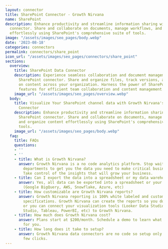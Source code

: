```yaml
---
layout: connector
title: SharePoint Connector - Growth Nirvana
name: SharePoint
description: Enhance productivity and streamline information sharing with the SharePoint
  connector. Share and collaborate on documents, manage workflows, and organize content
  effortlessly using SharePoint's comprehensive suite of tools.
image: "/assets/images/seo_pages/body.webp"
date: '2023-08-18'
categories: connectors
permalink: connectors/share_point
icon_url: "/assets/images/seo_pages/connectors/share_point"
sections:
  overview:
    title: SharePoint Data Connector
    description: Experience seamless collaboration and document management with the
      SharePoint connector. Share and organize files, track versions, and collaborate
      on content across your organization. Harness the power of SharePoint's robust
      features for efficient team collaboration and content management.
    image_url: "/assets/images/seo_pages/overview.webp"
  body:
    title: Visualize Your SharePoint channel data with Growth Nirvana's SharePoint
      Connector
    description: Enhance productivity and streamline information sharing with the
      SharePoint connector. Share and collaborate on documents, manage workflows,
      and organize content effortlessly using SharePoint's comprehensive suite of
      tools.
    image_url: "/assets/images/seo_pages/body.webp"
  faq:
    title: FAQs
    questions:
    - ''
    - ''
    - title: What is Growth Nirvana?
      answer: Growth Nirvana is a no code analytics platform. Stop waiting for other
        departments to get you the data you need to make critical business decisions.
        Take control of the insights that will grow your business.
    - title: Can I export the data into a spreadsheet or my data warehouse?
      answer: Yes, all data can be exported into a spreadsheet or your data warehouse
        (Google BigQuery, AWS, Snowflake, Azure, etc)
    - title: How customizable are Growth Nirvana reports?
      answer: Growth Nirvana reporting is 100% white labeled and customized to your
        specifications. Growth Nirvana can create the reports so you don’t have to
        or you can connect your visualization tools (Looker Data Studio/Google Data
        Studio, Tableau, PowerBI, etc) to Growth Nirvana.
    - title: How much does Growth Nirvana cost?
      answer: Plans start at $200/month. Schedule a demo to learn what plan is best
        for you.
    - title: How long does it take to setup?
      answer: Growth Nirvana data connectors are no code so setup only requires a
        few clicks.
---
```

